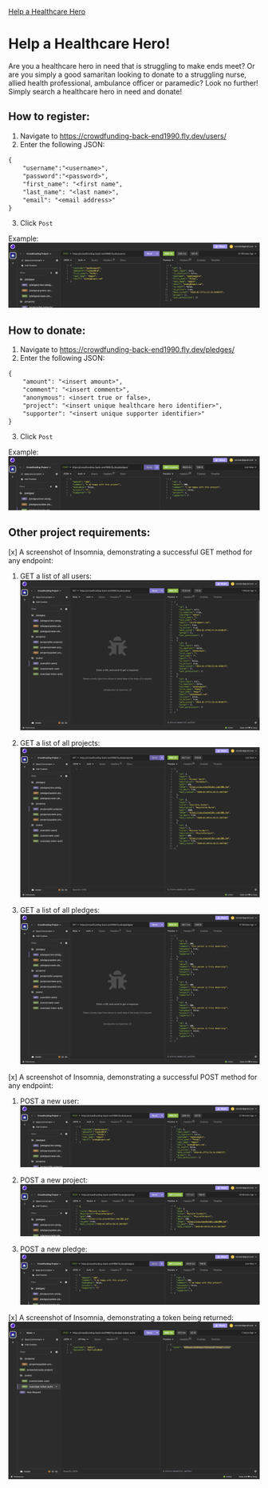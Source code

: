 [Help a Healthcare Hero](https://crowdfunding-back-end1990.fly.dev/projects/)

# Help a Healthcare Hero!

Are you a healthcare hero in need that is struggling to make ends meet? Or are you simply a good samaritan looking to donate to a struggling nurse, allied health professional, ambulance officer or paramedic? Look no further! Simply search a healthcare hero in need and donate!

## How to register:
1. Navigate to https://crowdfunding-back-end1990.fly.dev/users/
2. Enter the following JSON:

```
{
	"username":"<username>",
	"password":"<password>",
	"first_name": "<first name",
	"last_name": "<last name>",
	"email": "<email address>"
}
```
3. Click `Post`

Example:
![Example of creating a new user](https://github.com/cdurber90/crowdfunding_back_end/blob/main/images/create-user.png?raw=true)

## How to donate:
1. Navigate to https://crowdfunding-back-end1990.fly.dev/pledges/
2. Enter the following JSON:

```
{
	"amount": "<insert amount>",
	"comment": "<insert comment>",
	"anonymous": <insert true or false>,
	"project": "<insert unique healthcare hero identifier>",
	"supporter": "<insert unique supporter identifier>"
}
```

3. Click `Post`

Example:
![Example of creating a new pledge](https://github.com/cdurber90/crowdfunding_back_end/blob/main/images/create-pledge.png?raw=true)

## Other project requirements:

[x] A screenshot of Insomnia, demonstrating a successful GET method for any endpoint:

1. GET a list of all users:
![GET users](https://github.com/cdurber90/crowdfunding_back_end/blob/main/images/list-users.png?raw=true)

2. GET a list of all projects:
![GET project](https://github.com/cdurber90/crowdfunding_back_end/blob/main/images/list-projects.png?raw=true)

3. GET a list of all pledges:
![GET pledges](https://github.com/cdurber90/crowdfunding_back_end/blob/main/images/list-pledges.png?raw=true)

[x] A screenshot of Insomnia, demonstrating a successful POST method for any endpoint:

1. POST a new user:
![POST user](https://github.com/cdurber90/crowdfunding_back_end/blob/main/images/create-user.png?raw=true)

2. POST a new project:
![POST project](https://github.com/cdurber90/crowdfunding_back_end/blob/main/images/create-project.png?raw=true)

3. POST a new pledge:
![POST pledge](https://github.com/cdurber90/crowdfunding_back_end/blob/main/images/create-pledge.png?raw=true)

[x] A screenshot of Insomnia, demonstrating a token being returned:
![RETURN TOKEN](https://github.com/cdurber90/crowdfunding_back_end/blob/main/images/api-token-auth.png?raw=true)


